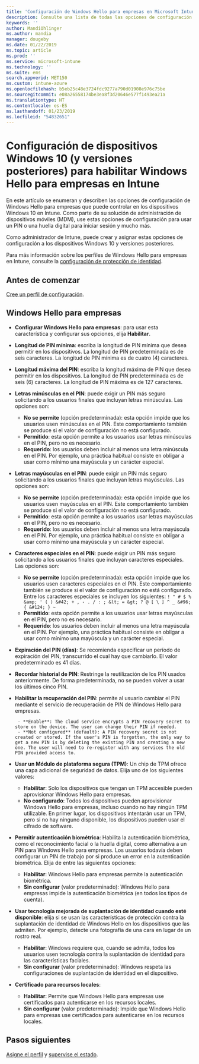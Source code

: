 ```yaml
---
title: 'Configuración de Windows Hello para empresas en Microsoft Intune: Azure | Microsoft Docs'
description: Consulte una lista de todas las opciones de configuración de PIN, biometría y protección contra suplantación de identidad en un perfil de protección de identidad para usar y configurar Windows Hello para empresas en dispositivos Windows 10 en Microsoft Intune.
keywords: ''
author: MandiOhlinger
ms.author: mandia
manager: dougeby
ms.date: 01/22/2019
ms.topic: article
ms.prod: ''
ms.service: microsoft-intune
ms.technology: ''
ms.suite: ems
search.appverid: MET150
ms.custom: intune-azure
ms.openlocfilehash: b5eb25c48e3724fdc9277a790d01908e976c75be
ms.sourcegitcommit: e08a26558174be3ea8f3d20646e577f1493ea21a
ms.translationtype: HT
ms.contentlocale: es-ES
ms.lasthandoff: 01/23/2019
ms.locfileid: "54832651"
---
```

# <a name="windows-10-and-newer-device-settings-to-enable-windows-hello-for-business-in-intune"></a>Configuración de dispositivos Windows 10 (y versiones posteriores) para habilitar Windows Hello para empresas en Intune

En este artículo se enumeran y describen las opciones de configuración de Windows Hello para empresas que puede controlar en los dispositivos Windows 10 en Intune. Como parte de su solución de administración de dispositivos móviles (MDM), use estas opciones de configuración para usar un PIN o una huella digital para iniciar sesión y mucho más.

Como administrador de Intune, puede crear y asignar estas opciones de configuración a los dispositivos Windows 10 y versiones posteriores.

Para más información sobre los perfiles de Windows Hello para empresas en Intune, consulte la [configuración de protección de identidad](identity-protection-configure.md).

## <a name="before-you-begin"></a>Antes de comenzar

[Cree un perfil de configuración](identity-protection-configure.md#create-the-device-profile).

## <a name="windows-hello-for-business"></a>Windows Hello para empresas

- **Configurar Windows Hello para empresas**: para usar esta característica y configurar sus opciones, elija **Habilitar**.
- **Longitud de PIN mínima**: escriba la longitud de PIN mínima que desea permitir en los dispositivos. La longitud de PIN predeterminada es de seis caracteres. La longitud de PIN mínima es de cuatro (4) caracteres.
- **Longitud máxima del PIN**: escriba la longitud máxima de PIN que desea permitir en los dispositivos. La longitud de PIN predeterminada es de seis (6) caracteres. La longitud de PIN máxima es de 127 caracteres.  
- **Letras minúsculas en el PIN**: puede exigir un PIN más seguro solicitando a los usuarios finales que incluyan letras minúsculas. Las opciones son:

  - **No se permite** (opción predeterminada): esta opción impide que los usuarios usen minúsculas en el PIN. Este comportamiento también se produce si el valor de configuración no está configurado.
  - **Permitido**: esta opción permite a los usuarios usar letras minúsculas en el PIN, pero no es necesario.
  - **Requerido**: los usuarios deben incluir al menos una letra minúscula en el PIN. Por ejemplo, una práctica habitual consiste en obligar a usar como mínimo una mayúscula y un carácter especial.

- **Letras mayúsculas en el PIN**: puede exigir un PIN más seguro solicitando a los usuarios finales que incluyan letras mayúsculas. Las opciones son:

  - **No se permite** (opción predeterminada): esta opción impide que los usuarios usen mayúsculas en el PIN. Este comportamiento también se produce si el valor de configuración no está configurado.
  - **Permitido**: esta opción permite a los usuarios usar letras mayúsculas en el PIN, pero no es necesario.
  - **Requerido**: los usuarios deben incluir al menos una letra mayúscula en el PIN. Por ejemplo, una práctica habitual consiste en obligar a usar como mínimo una mayúscula y un carácter especial.

- **Caracteres especiales en el PIN**: puede exigir un PIN más seguro solicitando a los usuarios finales que incluyan caracteres especiales. Las opciones son:

  - **No se permite** (opción predeterminada): esta opción impide que los usuarios usen caracteres especiales en el PIN. Este comportamiento también se produce si el valor de configuración no está configurado.
    Entre los caracteres especiales se incluyen los siguientes: `! " # $ % &amp; ' ( ) &#42; + , - . / : ; &lt; = &gt; ? @ [ \ ] ^ _ &#96; { &#124; } ~`
  - **Permitido**: esta opción permite a los usuarios usar letras mayúsculas en el PIN, pero no es necesario.
  - **Requerido**: los usuarios deben incluir al menos una letra mayúscula en el PIN. Por ejemplo, una práctica habitual consiste en obligar a usar como mínimo una mayúscula y un carácter especial.

- **Expiración del PIN (días)**: Se recomienda especificar un período de expiración del PIN, transcurrido el cual hay que cambiarlo. El valor predeterminado es 41 días.

- **Recordar historial de PIN**: Restringe la reutilización de los PIN usados anteriormente. De forma predeterminada, no se pueden volver a usar los últimos cinco PIN.  
- **Habilitar la recuperación del PIN**: permite al usuario cambiar el PIN mediante el servicio de recuperación de PIN de Windows Hello para empresas.

       - **Enable**: The cloud service encrypts a PIN recovery secret to store on the device. The user can change their PIN if needed.  
       - **Not configured** (default): A PIN recovery secret is not created or stored. If the user's PIN is forgotten, the only way to get a new PIN is by deleting the existing PIN and creating a new one. The user will need to re-register with any services the old PIN provided access to.  

- **Usar un Módulo de plataforma segura (TPM)**: Un chip de TPM ofrece una capa adicional de seguridad de datos. Elija uno de los siguientes valores:  
  - **Habilitar**: Solo los dispositivos que tengan un TPM accesible pueden aprovisionar Windows Hello para empresas.
  - **No configurado**: Todos los dispositivos pueden aprovisionar Windows Hello para empresas, incluso cuando no hay ningún TPM utilizable. En primer lugar, los dispositivos intentarán usar un TPM, pero si no hay ninguno disponible, los dispositivos pueden usar el cifrado de software.  

- **Permitir autenticación biométrica**: Habilita la autenticación biométrica, como el reconocimiento facial o la huella digital, como alternativa a un PIN para Windows Hello para empresas. Los usuarios todavía deben configurar un PIN de trabajo por si produce un error en la autenticación biométrica. Elija de entre las siguientes opciones:

  - **Habilitar**: Windows Hello para empresas permite la autenticación biométrica.
  - **Sin configurar** (valor predeterminado): Windows Hello para empresas impide la autenticación biométrica (en todos los tipos de cuenta).

- **Usar tecnología mejorada de suplantación de identidad cuando esté disponible**: elija si se usan las características de protección contra la suplantación de identidad de Windows Hello en los dispositivos que las admiten. Por ejemplo, detecte una fotografía de una cara en lugar de un rostro real.

  - **Habilitar**: Windows requiere que, cuando se admita, todos los usuarios usen tecnología contra la suplantación de identidad para las características faciales.  
  - **Sin configurar** (valor predeterminado): Windows respeta las configuraciones de suplantación de identidad en el dispositivo.

- **Certificado para recursos locales**: 

  - **Habilitar**: Permite que Windows Hello para empresas use certificados para autenticarse en los recursos locales.
  - **Sin configurar** (valor predeterminado): Impide que Windows Hello para empresas use certificados para autenticarse en los recursos locales.  

## <a name="next-steps"></a>Pasos siguientes

[Asigne el perfil](device-profile-assign.md) y [supervise el estado](device-profile-monitor.md).